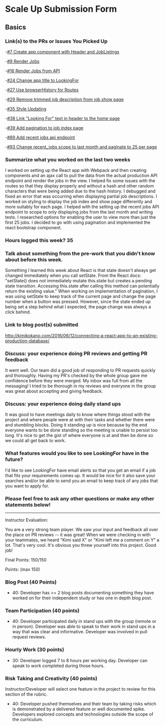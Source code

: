 # Scale Up Submission Form

## Basics

### Link(s) to the PRs or Issues You Picked Up
-[#7 Create app component with Header and JobListings](https://github.com/LookingForMe/lookingForFrontEnd/pull/7)

-[#9 Render Jobs](https://github.com/LookingForMe/lookingForFrontEnd/pull/9)

-[#16 Render Jobs from API](https://github.com/LookingForMe/lookingForFrontEnd/pull/16)

-[#24 Change app title to LookingFor](https://github.com/LookingForMe/lookingForFrontEnd/pull/24)

-[#27 Use browserHistory for Routes](https://github.com/LookingForMe/lookingForFrontEnd/pull/27)

-[#29 Remove trimmed job description from job show page](https://github.com/LookingForMe/lookingForFrontEnd/pull/29)

-[#35 Style Updating](https://github.com/LookingForMe/lookingForFrontEnd/pull/35)

-[#38 Link "Looking For" text in header to the home page](https://github.com/LookingForMe/lookingForFrontEnd/pull/38)

-[#39 Add pagination to job index page](https://github.com/LookingForMe/lookingForFrontEnd/pull/39)

-[#89 Add recent jobs api endpoint](https://github.com/LookingForMe/lookingfor/pull/89)

-[#93 Change recent_jobs scope to last month and paginate to 25 per page](https://github.com/LookingForMe/lookingfor/pull/93)

### Summarize what you worked on the last two weeks

I worked on setting up the React app with Webpack and then creating components and an ajax call to pull the data from the actual production API endpoint and render the jobs in the view. I helped fix some issues with the routes so that they display properly and without a hash and other random characters that were being added due to the hash history. I debugged and fixed an error that was occurring when displaying partial job descriptions. I worked on styling to display the job index and show page differently and more suitably for each page. I helped with the setting up the recent jobs API endpoint to scope to only displaying jobs from the last month and writing tests. I researched options for enabling the user to view more than just the first 25 jobs. I decided to go with using pagination and implemented the react bootstrap component.

### Hours logged this week? 35

### Talk about something from the pre-work that you didn't know about before this week.

Something I learned this week about React is that state doesn't always get changed immediately when you call setState. From the React docs: "setState() does not immediately mutate this.state but creates a pending state transition. Accessing this.state after calling this method can potentially return the existing value." When working on implementation of pagination, I was using setState to keep track of the current page and change the page number when a button was pressed. However, since the state ended up being set a step behind what I expected, the page change was always a click behind.

### Link to blog post(s) submitted

http://kimikokano.com/2016/06/12/connecting-a-react-app-to-an-existing-production-database/

### Discuss: your experience doing PR reviews and getting PR feedback

It went well. Our team did a good job of responding to PR requests quickly and thoroughly. Having my PR's checked by the whole group gave me confidence before they were merged. My inbox was full from all the messaging! I tried to be thorough in my reviews and everyone in the group was great about accepting and giving feedback.

### Discuss: your experience doing daily stand ups

It was good to have meetings daily to know where things stood with the project and where people were at with their tasks and whether there were and stumbling blocks. Doing it standing up is nice because by the end everyone wants to be done standing so the meeting is unable to persist too long. It's nice to get the gist of where everyone is at and then be done so we could all get back to work.

### What features would you like to see LookingFor have in the future?

I'd like to see LookingFor have email alerts so that you get an email if a job that fits your requirements comes up. It would be nice for it also save your searches and/or be able to send you an email to keep track of any jobs that you want to apply for.

### Please feel free to ask any other questions or make any other statements below!

-----

Instructor Evaluation:

You are a very strong team player. We saw your input and feedback all over the place on PR reviews -- it was great! When we were checking in with your teammates, we heard "Kimi said X" or "Kimi left me a comment on Y" a lot. That's very cool. It's obvious you threw yourself into this project. Good job!

Final Points: 150/150

Points: (max 150)

### Blog Post (40 Points)

  * 40: Developer has >= 2 blog posts documenting something they have worked on for their independent study or has one in depth blog post.
 
### Team Participation (40 points)

  * 40: Developer participated daily in stand ups with the group (remote or in person). Developer was able to speak to their work in stand ups in a way that was clear and informative. Developer was involved in pull request reviews.


### Hourly Work (30 points)

  * 30: Developer logged 7 to 8 hours per working day. Developer can speak to work completed during those hours.

### Risk Taking and Creativity (40 points)

  Instructor/Developer will select one feature in the project to review for this section of the rubric.

  * 40: Developer pushed themselves and their team by taking risks which is demonstrated by a delivered feature or well documented spike. Developers explored concepts and technologies outside the scope of the curriculum.
